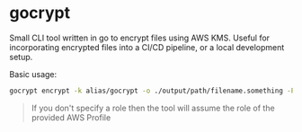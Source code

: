 # gocrypt

Small CLI tool written in go to encrypt files using AWS KMS.
Useful for incorporating encrypted files into a CI/CD pipeline, or a local
development setup.

Basic usage:
```bash
gocrypt encrypt -k alias/gocrypt -o ./output/path/filename.something -P input/path/filename.something -p awsProfileName -r aws-region -R arn:aws:iam::RoleToAssume
```
> If you don't specify a role then the tool will assume the role of the provided AWS Profile

